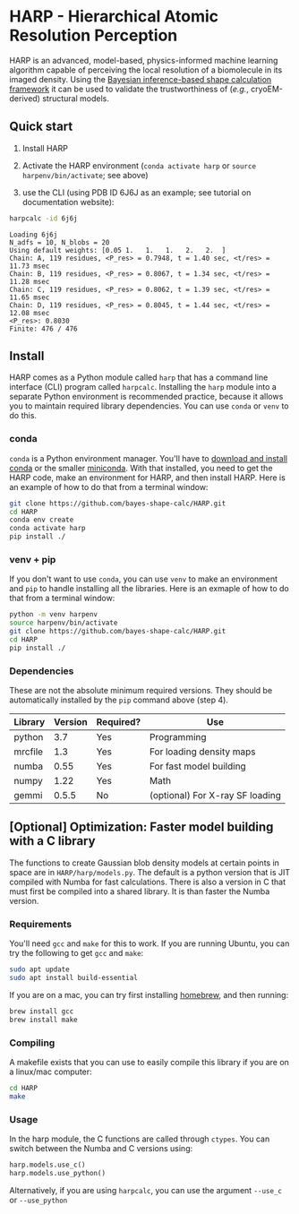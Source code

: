 # HARP - Hierarchical Atomic Resolution Perception
HARP is an advanced, model-based, physics-informed machine learning algorithm capable of perceiving the local resolution of a biomolecule in its imaged density. Using the [Bayesian inference-based shape calculation framework](https://bayes-shape-calc.github.io/) it can be used to validate the trustworthiness of (*e.g.*, cryoEM-derived) structural models.

## Quick start
1. Install HARP

2. Activate the HARP environment (`conda activate harp` or `source harpenv/bin/activate`; see above)

3. use the CLI (using PDB ID 6J6J as an example; see tutorial on documentation website):
``` bash
harpcalc -id 6j6j
```

``` 
Loading 6j6j
N_adfs = 10, N_blobs = 20
Using default weights: [0.05 1.   1.   1.   2.   2.  ]
Chain: A, 119 residues, <P_res> = 0.7948, t = 1.40 sec, <t/res> = 11.73 msec
Chain: B, 119 residues, <P_res> = 0.8067, t = 1.34 sec, <t/res> = 11.28 msec
Chain: C, 119 residues, <P_res> = 0.8062, t = 1.39 sec, <t/res> = 11.65 msec
Chain: D, 119 residues, <P_res> = 0.8045, t = 1.44 sec, <t/res> = 12.08 msec
<P_res>: 0.8030
Finite: 476 / 476
```

## Install
HARP comes as a Python module called `harp` that has a command line interface (CLI) program called `harpcalc`. Installing the `harp` module into a separate Python environment is recommended practice, because it allows you to maintain required library dependencies. You can use `conda` or `venv` to do this. 

### conda
`conda` is a Python environment manager. You'll have to [download and install conda](https://conda.io/docs/user-guide/install/) or the smaller [miniconda](https://docs.conda.io/projects/miniconda/en/latest/miniconda-install.html). With that installed, you need to get the HARP code, make an environment for HARP, and then install HARP. Here is an example of how to do that from a terminal window:

``` bash
git clone https://github.com/bayes-shape-calc/HARP.git
cd HARP
conda env create
conda activate harp
pip install ./
```

### venv + pip
If you don't want to use `conda`, you can use `venv` to make an environment and `pip` to handle installing all the libraries. Here is an exmaple of how to do that from a terminal window:

``` bash
python -m venv harpenv
source harpenv/bin/activate
git clone https://github.com/bayes-shape-calc/HARP.git
cd HARP
pip install ./
```

### Dependencies
These are not the absolute minimum required versions. They should be automatically installed by the `pip` command above (step 4).

| Library    | Version| Required? | Use                                    |
| ---------  | ------ |-----------|--------------------------------------- |
| python     | 3.7    |  Yes      | Programming                            |
| mrcfile    | 1.3    |  Yes      | For loading density maps               |
| numba      | 0.55   |  Yes      | For fast model building                |
| numpy      | 1.22   |  Yes      | Math                                   |
| gemmi      | 0.5.5  |  No       | (optional) For X-ray SF loading        |


## [Optional] Optimization: Faster model building with a C library
The functions to create Gaussian blob density models at certain points in space are in `HARP/harp/models.py`. The default is a python version that is JIT compiled with Numba for fast calculations. There is also a version in C that must first be compiled into a shared library. It is than faster the Numba version.

### Requirements
You'll need `gcc` and `make` for this to work. If you are running Ubuntu, you can try the following to get `gcc` and `make`:
``` bash
sudo apt update
sudo apt install build-essential
```

If you are on a mac, you can try first installing [homebrew](https://brew.sh), and then running:
``` bash
brew install gcc
brew install make
```

### Compiling
A makefile exists that you can use to easily compile this library if you are on a linux/mac computer:
``` bash
cd HARP
make
```

### Usage
In the harp module, the C functions are called through `ctypes`. You can switch between the Numba and C versions using:
``` python
harp.models.use_c()
harp.models.use_python()
```

Alternatively, if you are using `harpcalc`, you can use the argument `--use_c` or `--use_python`
